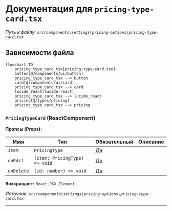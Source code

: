 # Документация для `pricing-type-card.tsx`

*Путь к файлу: `src/components\settings\pricing-options\pricing-type-card.tsx`*

## Зависимости файла

```mermaid
flowchart TD
    pricing_type_card_tsx[pricing-type-card.tsx]
    button[@/components/ui/button]
    pricing_type_card_tsx --> button
    card[@/components/ui/card]
    pricing_type_card_tsx --> card
    lucide_react[lucide-react]
    pricing_type_card_tsx --> lucide_react
    pricing[@/types/pricing]
    pricing_type_card_tsx --> pricing
```

### `PricingTypeCard` (ReactComponent)

**Пропсы (Props):**

| Имя | Тип | Обязательный | Описание |
|---|---|---|---|
| `item` | `PricingType` | Да |  |
| `onEdit` | `(item: PricingType) => void` | Да |  |
| `onDelete` | `(id: number) => void` | Да |  |

**Возвращает:** `React.JSX.Element`

*Источник: `src/components\settings\pricing-options\pricing-type-card.tsx`*

---
